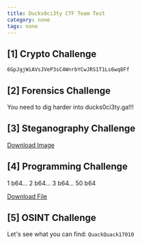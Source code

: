 ```yaml
---
title: Ducks0ci3ty CTF Team Test
category: none
tags: none
---
```


## \[1\] Crypto Challenge

```
6GpJgjWiAVsJVeP3sC4WnrbYCwJRS1T1Ls6wq8Ff
```

## \[2\] Forensics Challenge

You need to dig harder into ducks0ci3ty.ga!!!

## \[3\] Steganography Challenge

[Download Image](/images/ctfteamteststego.png)

## \[4\] Programming Challenge

1 b64... 2 b64... 3 b64... 50 b64

[Download File](/images/ctfteamtestprogramming.txt)

## \[5\] OSINT Challenge

Let's see what you can find: `QuackQuack17010`